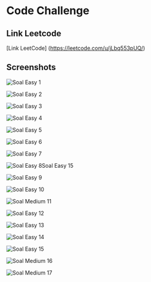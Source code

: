 # Code Challenge

## Link Leetcode

[Link LeetCode] (https://leetcode.com/u/jLbq553pUQ/)

## Screenshots

<!-- 1.  -->

![Soal Easy 1](image.png)

<!-- 2.  -->

![Soal Easy 2](image-1.png)

<!-- 3.  -->

![Soal Easy 3](image-2.png)

<!-- 4.  -->

![Soal Easy 4](image-3.png)

<!-- 5.  -->

![Soal Easy 5](image-4.png)

<!-- 6.  -->

![Soal Easy 6](image-5.png)

<!-- 7.  -->

![Soal Easy 7](image-6.png)

<!-- 8. -->

![Soal Easy 8](image-7.png)Soal Easy 15

<!-- 9.  -->

![Soal Easy 9](image-8.png)

<!-- 10. -->

![Soal Easy 10](image-9.png)

<!-- 11. -->

![Soal Medium 11](image-10.png)

<!-- 12. -->

![Soal Easy 12](image-11.png)

<!-- 13. -->

![Soal Easy 13](image-12.png)

<!-- 14. -->

![Soal Easy 14](image-13.png)

<!-- 15. -->

![Soal Easy 15](image-14.png)

<!-- 16. -->

![Soal Medium 16](image-15.png)

<!-- 17. -->

![Soal Medium 17](image-16.png)
